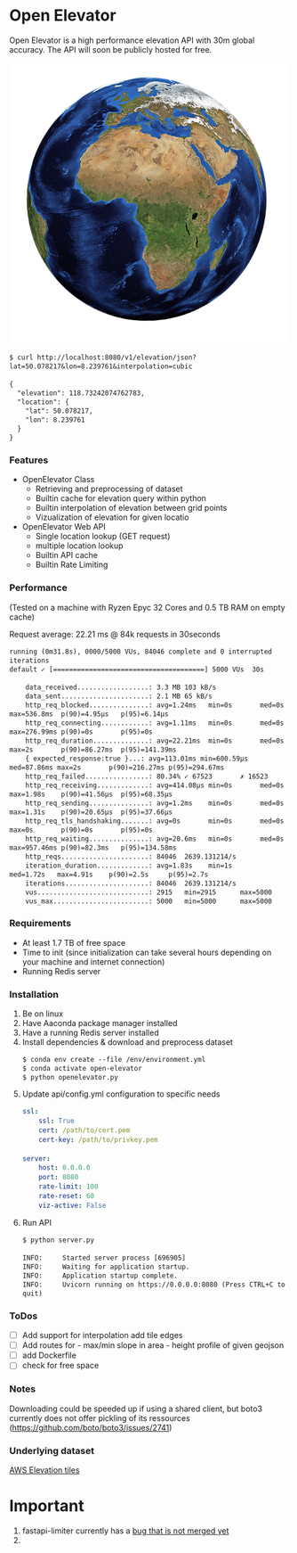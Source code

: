 # Open Elevator
Open Elevator is a high performance elevation API with 30m global accuracy.
The API will soon be publicly hosted for free.

![Credit:Bild Arek Socha auf Pixabay](img/earth.png)

```shell
$ curl http://localhost:8080/v1/elevation/json?lat=50.078217&lon=8.239761&interpolation=cubic

{
  "elevation": 118.73242074762783,
  "location": {
    "lat": 50.078217,
    "lon": 8.239761
  }
}
```

### Features
- OpenElevator Class
    - Retrieving and preprocessing of dataset
    - Builtin cache for elevation query within python
    - Builtin interpolation of elevation between grid points
    - Vizualization of elevation for given locatio
- OpenElevator Web API
    - Single location lookup (GET request)
    - multiple location lookup
    - Builtin API cache
    - Builtin Rate Limiting

### Performance
(Tested on a machine with Ryzen Epyc 32 Cores and 0.5 TB RAM on empty cache)

Request average: 22.21 ms @ 84k requests in 30seconds

    running (0m31.8s), 0000/5000 VUs, 84046 complete and 0 interrupted iterations
    default ✓ [======================================] 5000 VUs  30s

        data_received..................: 3.3 MB 103 kB/s
        data_sent......................: 2.1 MB 65 kB/s
        http_req_blocked...............: avg=1.24ms   min=0s       med=0s      max=536.8ms  p(90)=4.95µs   p(95)=6.14µs  
        http_req_connecting............: avg=1.11ms   min=0s       med=0s      max=276.99ms p(90)=0s       p(95)=0s      
        http_req_duration..............: avg=22.21ms  min=0s       med=0s      max=2s       p(90)=86.27ms  p(95)=141.39ms
        { expected_response:true }...: avg=113.01ms min=600.59µs med=87.86ms max=2s       p(90)=216.27ms p(95)=294.67ms
        http_req_failed................: 80.34% ✓ 67523       ✗ 16523 
        http_req_receiving.............: avg=414.08µs min=0s       med=0s      max=1.98s    p(90)=41.56µs  p(95)=68.35µs 
        http_req_sending...............: avg=1.2ms    min=0s       med=0s      max=1.31s    p(90)=20.65µs  p(95)=37.66µs 
        http_req_tls_handshaking.......: avg=0s       min=0s       med=0s      max=0s       p(90)=0s       p(95)=0s      
        http_req_waiting...............: avg=20.6ms   min=0s       med=0s      max=957.46ms p(90)=82.3ms   p(95)=134.58ms
        http_reqs......................: 84046  2639.131214/s
        iteration_duration.............: avg=1.83s    min=1s       med=1.72s   max=4.91s    p(90)=2.5s     p(95)=2.7s    
        iterations.....................: 84046  2639.131214/s
        vus............................: 2915   min=2915      max=5000
        vus_max........................: 5000   min=5000      max=5000

### Requirements
- At least 1.7 TB of free space
- Time to init (since initialization can take several hours depending on your machine and internet connection)
- Running Redis server

### Installation
1. Be on linux
2. Have Aaconda package manager installed
3. Have a running Redis server installed 
4. Install dependencies & download and preprocess dataset
    ```shell
    $ conda env create --file /env/environment.yml
    $ conda activate open-elevator
    $ python openelevator.py
    ```
5. Update api/config.yml configuration to specific needs
    ```yml
    ssl:
        ssl: True
        cert: /path/to/cert.pem
        cert-key: /path/to/privkey.pem

    server:
        host: 0.0.0.0
        port: 8080
        rate-limit: 100
        rate-reset: 60
        viz-active: False
    ```
6. Run API
    ```shell
    $ python server.py
    
    INFO:     Started server process [696905]
    INFO:     Waiting for application startup.
    INFO:     Application startup complete.
    INFO:     Uvicorn running on https://0.0.0.0:8080 (Press CTRL+C to quit)
    ```

### ToDos
- [ ] Add support for interpolation add tile edges
- [ ] Add routes for
        - max/min slope in area
        - height profile of given geojson
- [ ] add Dockerfile
- [ ] check for free space

### Notes
Downloading could be speeded up if using a shared
client, but boto3 currently does not offer pickling
of its ressources (https://github.com/boto/boto3/issues/2741)

        

### Underlying dataset
[AWS Elevation tiles](https://registry.opendata.aws/terrain-tiles/)

# Important

1. fastapi-limiter currently has a [bug that is not merged yet](https://github.com/hardbyte/fastapi-limiter/commit/1ef5b5bc59c8967c71d0ec802da6e6773798dee1)
2. 
